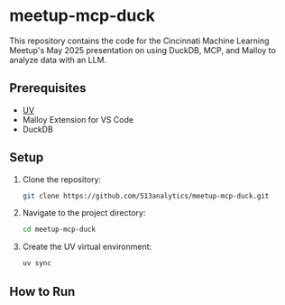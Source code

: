 # meetup-mcp-duck

This repository contains the code for the Cincinnati Machine Learning Meetup's May 2025 presentation on using DuckDB, MCP, and Malloy to analyze data with an LLM.

## Prerequisites
- [UV](https://docs.astral.sh/uv/getting-started/installation/) 
- Malloy Extension for VS Code
- DuckDB

## Setup
1. Clone the repository:
   ```bash
   git clone https://github.com/513analytics/meetup-mcp-duck.git
   ```
2. Navigate to the project directory:
   ```bash
   cd meetup-mcp-duck
   ```
3. Create the UV virtual environment:
   ```bash
   uv sync
   ```

## How to Run
